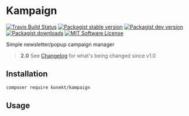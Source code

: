 # Kampaign

[![Travis Build Status](https://img.shields.io/travis/artkonekt/kampaign.svg?style=flat-square)](https://travis-ci.org/artkonekt/kampaign)
[![Packagist stable version](https://img.shields.io/packagist/v/konekt/kampaign.svg?style=flat-square)](https://packagist.org/packages/konekt/kampaign)
[![Packagist dev version](https://img.shields.io/packagist/vpre/konekt/kampaign.svg?style=flat-square)](https://packagist.org/packages/konekt/kampaign)
[![Packagist downloads](https://img.shields.io/packagist/dt/konekt/kampaign.svg?style=flat-square)](https://packagist.org/packages/konekt/kampaign)
[![MIT Software License](https://img.shields.io/badge/license-MIT-blue.svg?style=flat-square)](LICENSE.md)


Simple newsletter/popup campaign manager

> **2.0** See [Changelog](Changelog.md) for what's being changed since v1.0

## Installation

```bash
composer require konekt/kampaign
```

## Usage
